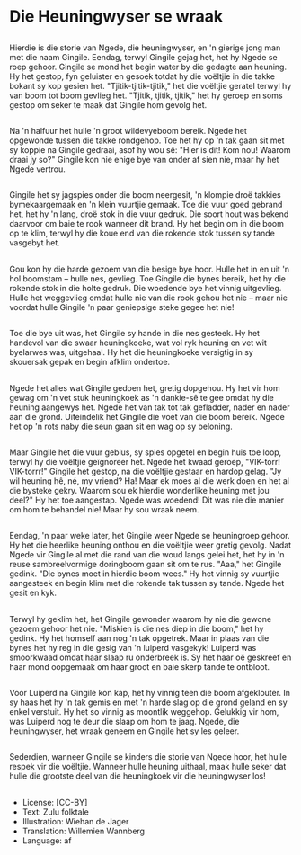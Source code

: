 # Die Heuningwyser se wraak

##
Hierdie is die storie van Ngede, die heuningwyser, en 'n gierige jong man met die naam Gingile. Eendag, terwyl Gingile gejag het, het hy Ngede se roep gehoor. Gingile se mond het begin water by die gedagte aan heuning. Hy het gestop, fyn geluister en gesoek totdat hy die voëltjie in die takke bokant sy kop gesien het. "Tjitik-tjitik-tjitik," het die voëltjie geratel terwyl hy van boom tot boom gevlieg het. "Tjitik, tjitik, tjitik," het hy geroep en soms gestop om seker te maak dat Gingile hom gevolg het.

##
Na 'n halfuur het hulle 'n groot wildevyeboom bereik. Ngede het opgewonde tussen die takke rondgehop. Toe het hy op 'n tak gaan sit met sy koppie na Gingile gedraai, asof hy wou sê: "Hier is dit! Kom nou! Waarom draai jy so?" Gingile kon nie enige bye van onder af sien nie, maar hy het Ngede vertrou.

##
Gingile het sy jagspies onder die boom neergesit, 'n klompie droë takkies bymekaargemaak en 'n klein vuurtjie gemaak. Toe die vuur goed gebrand het, het hy 'n lang, droë stok in die vuur gedruk. Die soort hout was bekend daarvoor om baie te rook wanneer dit brand. Hy het begin om in die boom op te klim, terwyl hy die koue end van die rokende stok tussen sy tande vasgebyt het.

##
Gou kon hy die harde gezoem van die besige bye hoor. Hulle het in en uit 'n hol boomstam – hulle nes, gevlieg. Toe Gingile die bynes bereik, het hy die rokende stok in die holte gedruk. Die woedende bye het vinnig uitgevlieg. Hulle het weggevlieg omdat hulle nie van die rook gehou het nie – maar nie voordat hulle Gingile 'n paar geniepsige steke gegee het nie!

##
Toe die bye uit was, het Gingile sy hande in die nes gesteek. Hy het handevol van die swaar heuningkoeke, wat vol ryk heuning en vet wit byelarwes was, uitgehaal. Hy het die heuningkoeke versigtig in sy skouersak gepak en begin afklim ondertoe.

##
Ngede het alles wat Gingile gedoen het, gretig dopgehou. Hy het vir hom gewag om 'n vet stuk heuningkoek as 'n dankie-sê te gee omdat hy die heuning aangewys het. Ngede het van tak tot tak gefladder, nader en nader aan die grond. Uiteindelik het Gingile die voet van die boom bereik. Ngede het op 'n rots naby die seun gaan sit en wag op sy beloning.

##
Maar Gingile het die vuur geblus, sy spies opgetel en begin huis toe loop, terwyl hy die voëltjie geïgnoreer het. Ngede het kwaad geroep, "VIK-torr! VIK-torrr!" Gingile het gestop, na die voëltjie gestaar en hardop gelag. "Jy wil heuning hê, né, my vriend? Ha! Maar ek moes al die werk doen en het al die bysteke gekry. Waarom sou ek hierdie wonderlike heuning met jou deel?" Hy het toe aangestap. Ngede was woedend! Dit was nie die manier om hom te behandel nie! Maar hy sou wraak neem.

##
Eendag, 'n paar weke later, het Gingile weer Ngede se heuningroep gehoor. Hy het die heerlike heuning onthou en die voëltjie weer gretig gevolg. Nadat Ngede vir Gingile al met die rand van die woud langs gelei het, het hy in 'n reuse sambreelvormige doringboom gaan sit om te rus. "Aaa," het Gingile gedink. "Die bynes moet in hierdie boom wees." Hy het vinnig sy vuurtjie aangesteek en begin klim met die rokende tak tussen sy tande. Ngede het gesit en kyk.

##
Terwyl hy geklim het, het Gingile gewonder waarom hy nie die gewone gezoem gehoor het nie. "Miskien is die nes diep in die boom," het hy gedink. Hy het homself aan nog 'n tak opgetrek. Maar in plaas van die bynes het hy reg in die gesig van 'n luiperd vasgekyk! Luiperd was smoorkwaad omdat haar slaap ru onderbreek is. Sy het haar oë geskreef en haar mond oopgemaak om haar groot en baie skerp tande te ontbloot.

##
Voor Luiperd na Gingile kon kap, het hy vinnig teen die boom afgeklouter. In sy haas het hy 'n tak gemis en met 'n harde slag op die grond geland en sy enkel verstuit. Hy het so vinnig as moontlik weggehop. Gelukkig vir hom, was Luiperd nog te deur die slaap om hom te jaag. Ngede, die heuningwyser, het wraak geneem en Gingile het sy les geleer.

##
Sederdien, wanneer Gingile se kinders die storie van Ngede hoor, het hulle respek vir die voëltjie. Wanneer hulle heuning uithaal, maak hulle seker dat hulle die grootste deel van die heuningkoek vir die heuningwyser los!

##
* License: [CC-BY]
* Text: Zulu folktale
* Illustration: Wiehan de Jager
* Translation: Willemien Wannberg
* Language: af
